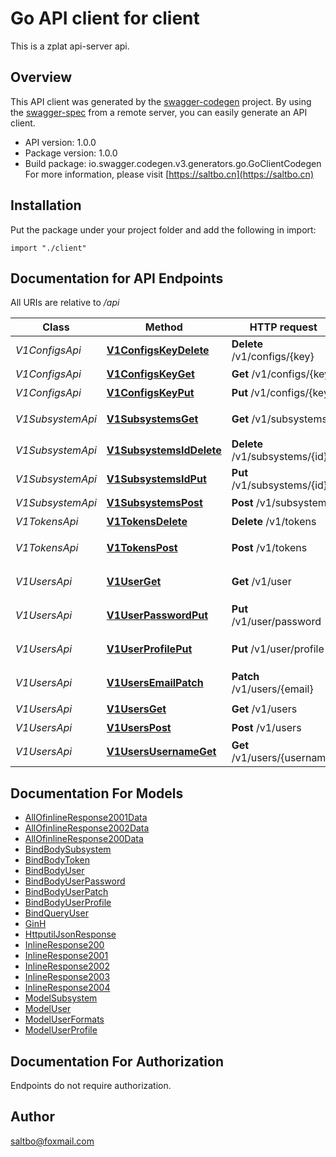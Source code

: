 # Go API client for client

This is a zplat api-server api.

## Overview
This API client was generated by the [swagger-codegen](https://github.com/swagger-api/swagger-codegen) project.  By using the [swagger-spec](https://github.com/swagger-api/swagger-spec) from a remote server, you can easily generate an API client.

- API version: 1.0.0
- Package version: 1.0.0
- Build package: io.swagger.codegen.v3.generators.go.GoClientCodegen
For more information, please visit [https://saltbo.cn](https://saltbo.cn)

## Installation
Put the package under your project folder and add the following in import:
```golang
import "./client"
```

## Documentation for API Endpoints

All URIs are relative to */api*

Class | Method | HTTP request | Description
------------ | ------------- | ------------- | -------------
*V1ConfigsApi* | [**V1ConfigsKeyDelete**](docs/V1ConfigsApi.md#v1configskeydelete) | **Delete** /v1/configs/{key} | 删除配置项
*V1ConfigsApi* | [**V1ConfigsKeyGet**](docs/V1ConfigsApi.md#v1configskeyget) | **Get** /v1/configs/{key} | 获取配置项
*V1ConfigsApi* | [**V1ConfigsKeyPut**](docs/V1ConfigsApi.md#v1configskeyput) | **Put** /v1/configs/{key} | 修改配置项
*V1SubsystemApi* | [**V1SubsystemsGet**](docs/V1SubsystemApi.md#v1subsystemsget) | **Get** /v1/subsystems | 获取所有子系统
*V1SubsystemApi* | [**V1SubsystemsIdDelete**](docs/V1SubsystemApi.md#v1subsystemsiddelete) | **Delete** /v1/subsystems/{id} | 删除子系统
*V1SubsystemApi* | [**V1SubsystemsIdPut**](docs/V1SubsystemApi.md#v1subsystemsidput) | **Put** /v1/subsystems/{id} | 修改子系统
*V1SubsystemApi* | [**V1SubsystemsPost**](docs/V1SubsystemApi.md#v1subsystemspost) | **Post** /v1/subsystems | 添加子系统
*V1TokensApi* | [**V1TokensDelete**](docs/V1TokensApi.md#v1tokensdelete) | **Delete** /v1/tokens | 退出登录
*V1TokensApi* | [**V1TokensPost**](docs/V1TokensApi.md#v1tokenspost) | **Post** /v1/tokens | 登录/密码重置
*V1UsersApi* | [**V1UserGet**](docs/V1UsersApi.md#v1userget) | **Get** /v1/user | 当前登录用户信息
*V1UsersApi* | [**V1UserPasswordPut**](docs/V1UsersApi.md#v1userpasswordput) | **Put** /v1/user/password | 修改登录用户密码
*V1UsersApi* | [**V1UserProfilePut**](docs/V1UsersApi.md#v1userprofileput) | **Put** /v1/user/profile | 修改个人信息
*V1UsersApi* | [**V1UsersEmailPatch**](docs/V1UsersApi.md#v1usersemailpatch) | **Patch** /v1/users/{email} | 更新一项用户信息
*V1UsersApi* | [**V1UsersGet**](docs/V1UsersApi.md#v1usersget) | **Get** /v1/users | 用户列表
*V1UsersApi* | [**V1UsersPost**](docs/V1UsersApi.md#v1userspost) | **Post** /v1/users | 用户注册
*V1UsersApi* | [**V1UsersUsernameGet**](docs/V1UsersApi.md#v1usersusernameget) | **Get** /v1/users/{username} | 用户查询

## Documentation For Models

 - [AllOfinlineResponse2001Data](docs/AllOfinlineResponse2001Data.md)
 - [AllOfinlineResponse2002Data](docs/AllOfinlineResponse2002Data.md)
 - [AllOfinlineResponse200Data](docs/AllOfinlineResponse200Data.md)
 - [BindBodySubsystem](docs/BindBodySubsystem.md)
 - [BindBodyToken](docs/BindBodyToken.md)
 - [BindBodyUser](docs/BindBodyUser.md)
 - [BindBodyUserPassword](docs/BindBodyUserPassword.md)
 - [BindBodyUserPatch](docs/BindBodyUserPatch.md)
 - [BindBodyUserProfile](docs/BindBodyUserProfile.md)
 - [BindQueryUser](docs/BindQueryUser.md)
 - [GinH](docs/GinH.md)
 - [HttputilJsonResponse](docs/HttputilJsonResponse.md)
 - [InlineResponse200](docs/InlineResponse200.md)
 - [InlineResponse2001](docs/InlineResponse2001.md)
 - [InlineResponse2002](docs/InlineResponse2002.md)
 - [InlineResponse2003](docs/InlineResponse2003.md)
 - [InlineResponse2004](docs/InlineResponse2004.md)
 - [ModelSubsystem](docs/ModelSubsystem.md)
 - [ModelUser](docs/ModelUser.md)
 - [ModelUserFormats](docs/ModelUserFormats.md)
 - [ModelUserProfile](docs/ModelUserProfile.md)

## Documentation For Authorization
 Endpoints do not require authorization.


## Author

saltbo@foxmail.com
